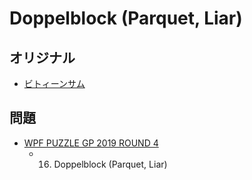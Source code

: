 # Doppelblock (Parquet, Liar)

## オリジナル
- [ビトィーンサム](doppelblock.md)

## 問題
- [WPF PUZZLE GP 2019 ROUND 4](../questions/wpfpgp2019-4.md)
	- 16. Doppelblock (Parquet, Liar)
